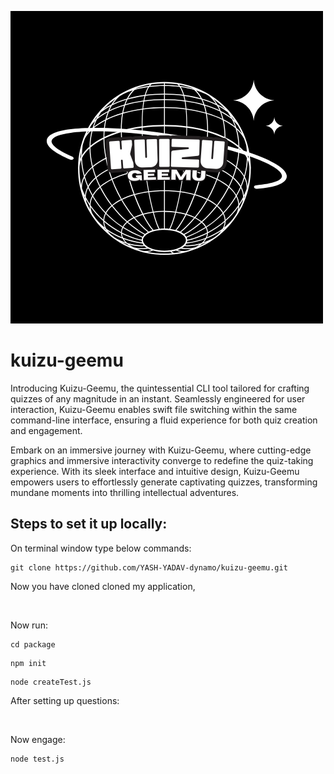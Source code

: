 <p align = "center">
  
![icon](https://github.com/YASH-YADAV-dynamo/kuizu-geemu/blob/main/kuizu.png)

</p>

  # kuizu-geemu
</h1>
Introducing Kuizu-Geemu, the quintessential CLI tool tailored for crafting quizzes of any magnitude in an instant. Seamlessly engineered for user interaction, Kuizu-Geemu enables swift file switching within the same command-line interface, ensuring a fluid experience for both quiz creation and engagement.

Embark on an immersive journey with Kuizu-Geemu, where cutting-edge graphics and immersive interactivity converge to redefine the quiz-taking experience. With its sleek interface and intuitive design, Kuizu-Geemu empowers users to effortlessly generate captivating quizzes, transforming mundane moments into thrilling intellectual adventures. 

<h2>Steps to set it up locally:</h2>

On terminal window type below commands:

```
git clone https://github.com/YASH-YADAV-dynamo/kuizu-geemu.git

```
Now you have cloned cloned my application, 

<br>

Now run:

```
cd package

```

```
npm init

```
```
node createTest.js

```
After setting up questions:

<br>

Now engage:


```
node test.js

```




